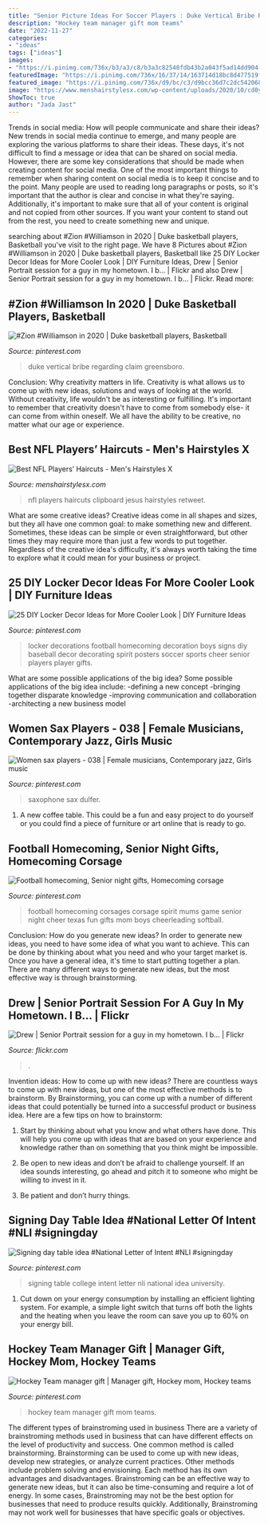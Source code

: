 ```yaml
---
title: "Senior Picture Ideas For Soccer Players : Duke Vertical Bribe Regarding Claim Greensboro"
description: "Hockey team manager gift mom teams"
date: "2022-11-27"
categories:
- "ideas"
tags: ["ideas"]
images:
- "https://i.pinimg.com/736x/b3/a3/c8/b3a3c82540fdb43b2a043f5ad14dd904--locker-room-decorations-football-locker-decorations.jpg?b=t"
featuredImage: "https://i.pinimg.com/736x/16/37/14/163714d18bc8d477519f57c8d8e21867.jpg"
featured_image: "https://i.pinimg.com/736x/d9/bc/c3/d9bcc36d7c2dc5420683346ddd640be1.jpg"
image: "https://www.menshairstylesx.com/wp-content/uploads/2020/10/cd0ymzcznguwzdbhnduynddiytjhm2yyzthlmtjjotqwyyznpwrjnjlmnzrmote5n2jmmta1zdzmmza3yzrizdm3m2u1.jpeg"
ShowToc: true
author: "Jada Jast"
---
```



Trends in social media: How will people communicate and share their ideas?
New trends in social media continue to emerge, and many people are exploring the various platforms to share their ideas. These days, it's not difficult to find a message or idea that can be shared on social media. However, there are some key considerations that should be made when creating content for social media. 
One of the most important things to remember when sharing content on social media is to keep it concise and to the point. Many people are used to reading long paragraphs or posts, so it's important that the author is clear and concise in what they're saying. Additionally, it's important to make sure that all of your content is original and not copied from other sources. If you want your content to stand out from the rest, you need to create something new and unique.

	

		
searching about #Zion #Williamson in 2020 | Duke basketball players, Basketball you've visit to the right page. We have 8 Pictures about #Zion #Williamson in 2020 | Duke basketball players, Basketball like 25 DIY Locker Decor Ideas for More Cooler Look | DIY Furniture Ideas, Drew | Senior Portrait session for a guy in my hometown. I b… | Flickr and also Drew | Senior Portrait session for a guy in my hometown. I b… | Flickr. Read more:
		
    
## #Zion #Williamson In 2020 | Duke Basketball Players, Basketball

<img loading=lazy src="https://i.pinimg.com/736x/aa/58/79/aa5879af2acfe4d9516f3ea77176d361.jpg" onerror="this.onerror=null;this.src='https://tse3.mm.bing.net/th?id=OIP.49_aep-lVGbnl9fQ7S3skgHaLZ&amp;pid=15.1';" alt="#Zion #Williamson in 2020 | Duke basketball players, Basketball">

_Source: pinterest.com_

>duke vertical bribe regarding claim greensboro. 

	

Conclusion: Why creativity matters in life.
Creativity is what allows us to come up with new ideas, solutions and ways of looking at the world. Without creativity, life wouldn't be as interesting or fulfilling. It's important to remember that creativity doesn't have to come from somebody else- it can come from within oneself. We all have the ability to be creative, no matter what our age or experience.

    
## Best NFL Players’ Haircuts - Men&#039;s Hairstyles X

<img loading=lazy src="https://www.menshairstylesx.com/wp-content/uploads/2020/10/cd0ymzcznguwzdbhnduynddiytjhm2yyzthlmtjjotqwyyznpwrjnjlmnzrmote5n2jmmta1zdzmmza3yzrizdm3m2u1.jpeg" onerror="this.onerror=null;this.src='https://tse1.mm.bing.net/th?id=OIP.1yi4tkG_tP7Pc1rrhieLgAHaFj&amp;pid=15.1';" alt="Best NFL Players’ Haircuts - Men&#039;s Hairstyles X">

_Source: menshairstylesx.com_

>nfl players haircuts clipboard jesus hairstyles retweet. 

	

What are some creative ideas?
Creative ideas come in all shapes and sizes, but they all have one common goal: to make something new and different. Sometimes, these ideas can be simple or even straightforward, but other times they may require more than just a few words to put together. Regardless of the creative idea's difficulty, it's always worth taking the time to explore what it could mean for your business or project.

    
## 25 DIY Locker Decor Ideas For More Cooler Look | DIY Furniture Ideas

<img loading=lazy src="https://i.pinimg.com/736x/b3/a3/c8/b3a3c82540fdb43b2a043f5ad14dd904--locker-room-decorations-football-locker-decorations.jpg?b=t" onerror="this.onerror=null;this.src='https://tse2.mm.bing.net/th?id=OIP.0Mwxammcu_DllYe2zn--nQHaQY&amp;pid=15.1';" alt="25 DIY Locker Decor Ideas for More Cooler Look | DIY Furniture Ideas">

_Source: pinterest.com_

>locker decorations football homecoming decoration boys signs diy baseball decor decorating spirit posters soccer sports cheer senior players player gifts. 

	

What are some possible applications of the big idea?
Some possible applications of the big idea include: 
-defining a new concept
-bringing together disparate knowledge
-improving communication and collaboration
-architecting a new business model

    
## Women Sax Players - 038 | Female Musicians, Contemporary Jazz, Girls Music

<img loading=lazy src="https://i.pinimg.com/736x/41/20/6e/41206e59aa1509a945f6595035ed43c7.jpg" onerror="this.onerror=null;this.src='https://tse4.mm.bing.net/th?id=OIP.2YIUuW_YLGFVfR2j4hzLHQAAAA&amp;pid=15.1';" alt="Women sax players - 038 | Female musicians, Contemporary jazz, Girls music">

_Source: pinterest.com_

>saxophone sax dulfer. 

	

1. A new coffee table. This could be a fun and easy project to do yourself or you could find a piece of furniture or art online that is ready to go.

    
## Football Homecoming, Senior Night Gifts, Homecoming Corsage

<img loading=lazy src="https://i.pinimg.com/736x/e9/b0/4e/e9b04ef32a1c7038bcd30e067f81faf1--football-spirit-football-art.jpg" onerror="this.onerror=null;this.src='https://tse4.mm.bing.net/th?id=OIP.GxhkAYLA7JBwTosAjqF19QHaJ3&amp;pid=15.1';" alt="Football homecoming, Senior night gifts, Homecoming corsage">

_Source: pinterest.com_

>football homecoming corsages corsage spirit mums game senior night cheer texas fun gifts mom boys cheerleading softball. 

	

Conclusion: How do you generate new ideas?
In order to generate new ideas, you need to have some idea of what you want to achieve. This can be done by thinking about what you need and who your target market is. Once you have a general idea, it's time to start putting together a plan. There are many different ways to generate new ideas, but the most effective way is through brainstorming.

    
## Drew | Senior Portrait Session For A Guy In My Hometown. I B… | Flickr

<img loading=lazy src="https://live.staticflickr.com/1321/4611256879_593df329e4_b.jpg" onerror="this.onerror=null;this.src='https://tse4.mm.bing.net/th?id=OIP.Q8cQISI_ihil9LHF4jy6VQHaLI&amp;pid=15.1';" alt="Drew | Senior Portrait session for a guy in my hometown. I b… | Flickr">

_Source: flickr.com_

>. 

	

Invention ideas: How to come up with new ideas?
There are countless ways to come up with new ideas, but one of the most effective methods is to brainstorm. By Brainstorming, you can come up with a number of different ideas that could potentially be turned into a successful product or business idea. Here are a few tips on how to brainstorm:
1. Start by thinking about what you know and what others have done. This will help you come up with ideas that are based on your experience and knowledge rather than on something that you think might be impossible.

2. Be open to new ideas and don’t be afraid to challenge yourself. If an idea sounds interesting, go ahead and pitch it to someone who might be willing to invest in it.

3. Be patient and don’t hurry things.

    
## Signing Day Table Idea #National Letter Of Intent #NLI #signingday

<img loading=lazy src="https://i.pinimg.com/736x/d9/bc/c3/d9bcc36d7c2dc5420683346ddd640be1.jpg" onerror="this.onerror=null;this.src='https://tse1.mm.bing.net/th?id=OIP.XhLCGe9WMZGQf-w-lew0LgHaHa&amp;pid=15.1';" alt="Signing day table idea #National Letter of Intent #NLI #signingday">

_Source: pinterest.com_

>signing table college intent letter nli national idea university. 

	

1. Cut down on your energy consumption by installing an efficient lighting system. For example, a simple light switch that turns off both the lights and the heating when you leave the room can save you up to 60% on your energy bill.

    
## Hockey Team Manager Gift | Manager Gift, Hockey Mom, Hockey Teams

<img loading=lazy src="https://i.pinimg.com/736x/16/37/14/163714d18bc8d477519f57c8d8e21867.jpg" onerror="this.onerror=null;this.src='https://tse2.mm.bing.net/th?id=OIP.E7SK4JNKDiNLXHxRTIgQlAHaJ3&amp;pid=15.1';" alt="Hockey Team manager gift | Manager gift, Hockey mom, Hockey teams">

_Source: pinterest.com_

>hockey team manager gift mom teams. 

	

The different types of brainstroming used in business
There are a variety of brainstroming methods used in business that can have different effects on the level of productivity and success. One common method is called brainstorming. Brainstorming can be used to come up with new ideas, develop new strategies, or analyze current practices. Other methods include problem solving and envisioning. Each method has its own advantages and disadvantages.
Brainstroming can be an effective way to generate new ideas, but it can also be time-consuming and require a lot of energy. In some cases, Brainstroming may not be the best option for businesses that need to produce results quickly. Additionally, Brainstroming may not work well for businesses that have specific goals or objectives.

